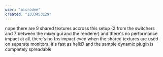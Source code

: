 ```yaml
---
user: "microdee"
created: "1333453129"
---
```


nope there are 9 shared textures accross this setup (2 from the switchers and 7 between the mixer gui and the renderer) and there's no performance impact at all. there's no fps impact even when the shared textures are used on separate monitors.
it's fast as hell:D
and the sample dynamic plugin is completely spreadable
